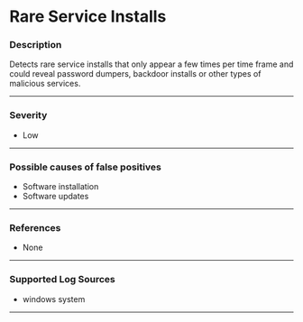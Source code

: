 # Rare Service Installs
### Description

Detects rare service installs that only appear a few times per time frame and could reveal password dumpers, backdoor installs or other types of malicious services. 

-------------------

### Severity

- Low

-------------------
<!---
### Detailed Information

- Why is this alert triggered?
- What are the typical causes that generate this alert? (e.g. port scans, unusual file access activity, etc...)
- Which corroborating information should be looked up?
- Any supporting queries to get more information?
- Any supporting visualizations to get more information?

-------------------
--->
### Possible causes of false positives

- Software installation
- Software updates

-------------------
### References

- None
-------------------
### Supported Log Sources

- windows system

-------------------
